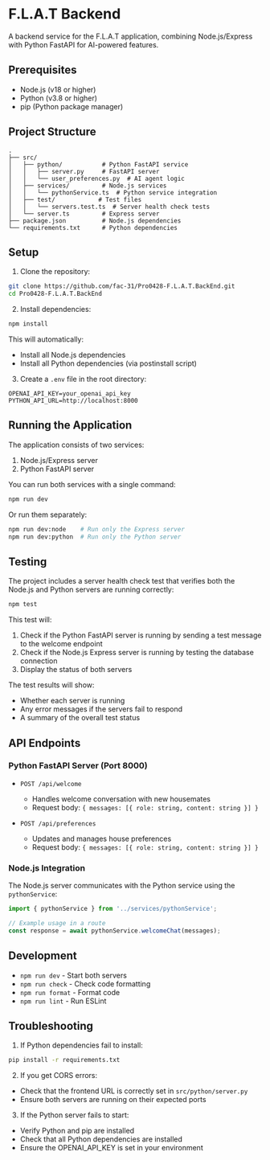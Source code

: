 # F.L.A.T Backend

A backend service for the F.L.A.T application, combining Node.js/Express with Python FastAPI for AI-powered features.

## Prerequisites

- Node.js (v18 or higher)
- Python (v3.8 or higher)
- pip (Python package manager)

## Project Structure

```
.
├── src/
│   ├── python/           # Python FastAPI service
│   │   ├── server.py     # FastAPI server
│   │   └── user_preferences.py  # AI agent logic
│   ├── services/         # Node.js services
│   │   └── pythonService.ts  # Python service integration
│   ├── test/            # Test files
│   │   └── servers.test.ts  # Server health check tests
│   └── server.ts         # Express server
├── package.json          # Node.js dependencies
└── requirements.txt      # Python dependencies
```

## Setup

1. Clone the repository:

```bash
git clone https://github.com/fac-31/Pro0428-F.L.A.T.BackEnd.git
cd Pro0428-F.L.A.T.BackEnd
```

2. Install dependencies:

```bash
npm install
```

This will automatically:

- Install all Node.js dependencies
- Install all Python dependencies (via postinstall script)

3. Create a `.env` file in the root directory:

```env
OPENAI_API_KEY=your_openai_api_key
PYTHON_API_URL=http://localhost:8000
```

## Running the Application

The application consists of two services:

1. Node.js/Express server
2. Python FastAPI server

You can run both services with a single command:

```bash
npm run dev
```

Or run them separately:

```bash
npm run dev:node    # Run only the Express server
npm run dev:python  # Run only the Python server
```

## Testing

The project includes a server health check test that verifies both the Node.js and Python servers are running correctly:

```bash
npm test
```

This test will:

1. Check if the Python FastAPI server is running by sending a test message to the welcome endpoint
2. Check if the Node.js Express server is running by testing the database connection
3. Display the status of both servers

The test results will show:

- Whether each server is running
- Any error messages if the servers fail to respond
- A summary of the overall test status

## API Endpoints

### Python FastAPI Server (Port 8000)

- `POST /api/welcome`

  - Handles welcome conversation with new housemates
  - Request body: `{ messages: [{ role: string, content: string }] }`

- `POST /api/preferences`
  - Updates and manages house preferences
  - Request body: `{ messages: [{ role: string, content: string }] }`

### Node.js Integration

The Node.js server communicates with the Python service using the `pythonService`:

```typescript
import { pythonService } from '../services/pythonService';

// Example usage in a route
const response = await pythonService.welcomeChat(messages);
```

## Development

- `npm run dev` - Start both servers
- `npm run check` - Check code formatting
- `npm run format` - Format code
- `npm run lint` - Run ESLint

## Troubleshooting

1. If Python dependencies fail to install:

```bash
pip install -r requirements.txt
```

2. If you get CORS errors:

- Check that the frontend URL is correctly set in `src/python/server.py`
- Ensure both servers are running on their expected ports

3. If the Python server fails to start:

- Verify Python and pip are installed
- Check that all Python dependencies are installed
- Ensure the OPENAI_API_KEY is set in your environment
